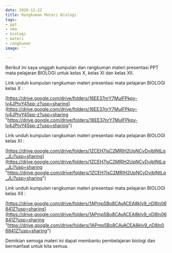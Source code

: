 ```yaml
---
date: 2020-12-22
title: Rangkuman Materi Biologi
tags:
- ppt
- sma
- biologi
- materi
- rangkuman
image: ''

---
```

Berikut ini saya unggah kumpulan dan rangkuman materi presentasi PPT mata pelajaran BIOLOGI untuk kelas X, kelas XI dan kelas XII.

Link unduh kumpulan rangkuman materi presentasi mata pelajaran BIOLOGI kelas X :

[https://drive.google.com/drive/folders/16EE37nrY7MuIFPkpy-lv4JPtyY45pp-z?usp=sharing](https://drive.google.com/drive/folders/16EE37nrY7MuIFPkpy-lv4JPtyY45pp-z?usp=sharing "https://drive.google.com/drive/folders/16EE37nrY7MuIFPkpy-lv4JPtyY45pp-z?usp=sharing")

Link unduh kumpulan rangkuman materi presentasi mata pelajaran BIOLOGI kelas XI :

[https://drive.google.com/drive/folders/1ZCEH7IsC2MRIH2UpNCyDvjblNtLq_JLi?usp=sharing](https://drive.google.com/drive/folders/1ZCEH7IsC2MRIH2UpNCyDvjblNtLq_JLi?usp=sharing "https://drive.google.com/drive/folders/1ZCEH7IsC2MRIH2UpNCyDvjblNtLq_JLi?usp=sharing")

Link unduh kumpulan rangkuman materi presentasi mata pelajaran BIOLOGI kelas XII :

[https://drive.google.com/drive/folders/1APmp5Bo8CAvACEA8klv9_nD8ln06841Z?usp=sharing](https://drive.google.com/drive/folders/1APmp5Bo8CAvACEA8klv9_nD8ln06841Z?usp=sharing "https://drive.google.com/drive/folders/1APmp5Bo8CAvACEA8klv9_nD8ln06841Z?usp=sharing")

Demikian semoga materi ini dapat membantu pembelajaran biologi dan bermanfaat untuk kita semua.